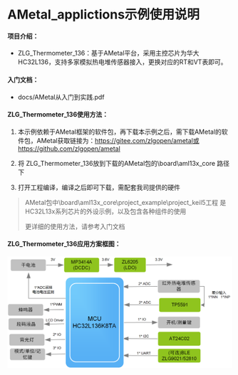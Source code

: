 # AMetal_applictions示例使用说明

#### 项目介绍：

- ZLG_Thermometer_136：基于AMetal平台，采用主控芯片为华大HC32L136，支持多家模拟热电堆传感器接入，更换对应的RT和VT表即可。




#### 入门文档：

- docs/AMetal从入门到实践.pdf



####  ZLG_Thermometer_136使用方法：

1. 本示例依赖于AMetal框架的软件包，再下载本示例之后，需下载AMetal的软件包，AMetal获取链接为：https://gitee.com/zlgopen/ametal或https://github.com/zlgopen/ametal

2. 将 ZLG_Thermometer_136放到下载的AMetal包的\board\aml13x_core 路径下

3. 打开工程编译，编译之后即可下载，需配套我司提供的硬件


> AMetal包中\board\aml13x_core\project_example\project_keil5工程 是HC32L13x系列芯片的外设示例，以及包含各种组件的使用
>
> 更详细的使用方法，请参考入门文档



#### ZLG_Thermometer_136应用方案框图：

![测温枪功能框图](docs/images/测温枪功能框图.png)

